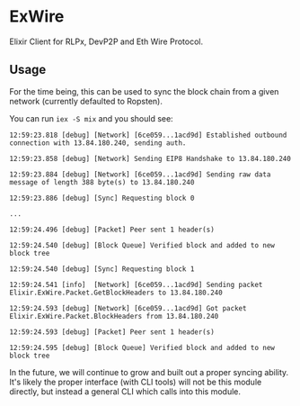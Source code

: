 # ExWire

Elixir Client for RLPx, DevP2P and Eth Wire Protocol.

## Usage

For the time being, this can be used to sync the block chain from a given network (currently defaulted to Ropsten).

You can run `iex -S mix` and you should see:

```
12:59:23.818 [debug] [Network] [6ce059...1acd9d] Established outbound connection with 13.84.180.240, sending auth.

12:59:23.858 [debug] [Network] Sending EIP8 Handshake to 13.84.180.240

12:59:23.884 [debug] [Network] [6ce059...1acd9d] Sending raw data message of length 388 byte(s) to 13.84.180.240

12:59:23.886 [debug] [Sync] Requesting block 0

...

12:59:24.496 [debug] [Packet] Peer sent 1 header(s)

12:59:24.540 [debug] [Block Queue] Verified block and added to new block tree

12:59:24.540 [debug] [Sync] Requesting block 1

12:59:24.541 [info]  [Network] [6ce059...1acd9d] Sending packet Elixir.ExWire.Packet.GetBlockHeaders to 13.84.180.240

12:59:24.593 [debug] [Network] [6ce059...1acd9d] Got packet Elixir.ExWire.Packet.BlockHeaders from 13.84.180.240

12:59:24.593 [debug] [Packet] Peer sent 1 header(s)

12:59:24.595 [debug] [Block Queue] Verified block and added to new block tree
```

In the future, we will continue to grow and built out a proper syncing ability.
It's likely the proper interface (with CLI tools) will not be this module directly, but instead a general CLI which calls into this module.
